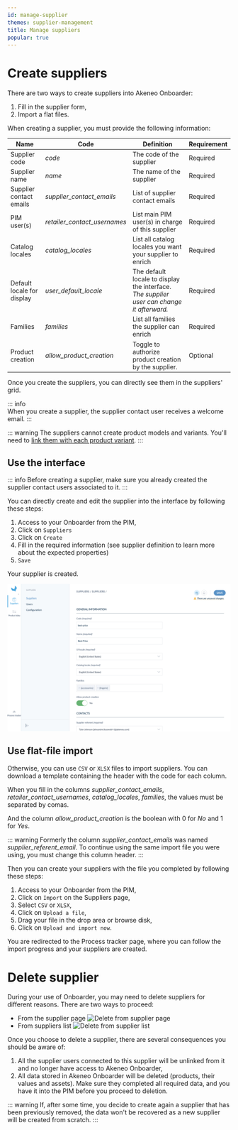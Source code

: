 ```yaml
---
id: manage-supplier
themes: supplier-management
title: Manage suppliers
popular: true
---
```

# Create suppliers

There are two ways to create suppliers into Akeneo Onboarder:
1. Fill in the supplier form,
1. Import a flat files.

When creating a supplier, you must provide the following information:


| Name | Code | Definition | Requirement |
|---|---|---|---|
| Supplier code | _code_ | The code of the supplier | Required |
| Supplier name | _name_ | The name of the supplier | Required |
| Supplier contact emails | _supplier_contact_emails_ | List of supplier contact emails | Required |
| PIM user(s) | _retailer_contact_usernames_ | List main PIM user(s) in charge of this supplier | Required |
| Catalog locales | _catalog_locales_ | List all catalog locales you want your supplier to enrich | Required |
| Default locale for display | _user_default_locale_ | The default locale to display the interface. _The supplier user can change it afterward._ | Required |
| Families | _families_ | List all families the supplier can enrich | Required |
| Product creation | _allow_product_creation_ | Toggle to authorize product creation by the supplier. | Optional |


Once you create the suppliers, you can directly see them in the suppliers' grid.

::: info  
When you create a supplier, the supplier contact user receives a welcome email.
:::

::: warning
The suppliers cannot create product models and variants. You'll need to [link them with each product variant](/onboarder/articles/define-product-supplier.html).
:::

## Use the interface

::: info
Before creating a supplier, make sure you already created the supplier contact users associated to it.
:::

You can directly create and edit the supplier into the interface by following these steps:
1. Access to your Onboarder from the PIM,
1. Click on `Suppliers`
1. Click on `Create`
1. Fill in the required information (see supplier definition to learn more about the expected properties)
1. `Save`

Your supplier is created.

![Create a supplier with the User Interface](../img/RETAILER_Suppliers_Suppliers_CreateASupplier.png)


## Use flat-file import

Otherwise, you can use `CSV` or `XLSX` files to import suppliers.
You can download a template containing the header with the code for each column.

When you fill in the columns _supplier_contact_emails_, _retailer_contact_usernames_, _catalog_locales_, _families_, the values must be separated by comas.

And the column _allow_product_creation_ is the boolean with 0 for _No_ and 1 for _Yes_.

::: warning
Formerly the column _supplier_contact_emails_ was named _supplier_referent_email_. To continue using the same import file you were using, you must change this column header.
:::

Then you can create your suppliers with the file you completed by following these steps:
1. Access to your Onboarder from the PIM,
1. Click on `Import` on the Suppliers page,
1. Select `CSV` or `XLSX`,
1. Click on `Upload a file`,
1. Drag your file in the drop area or browse disk,
1. Click on `Upload and import now`.

You are redirected to the Process tracker page, where you can follow the import progress and your suppliers are created.


# Delete supplier
During your use of Onboarder, you may need to delete suppliers for different reasons. There are two ways to proceed:
- From the supplier page
![Delete from supplier page](../img/NAME_IT.png)
- From suppliers list
![Delete from supplier list](../img/NAME_IT.png)

Once you choose to delete a supplier, there are several consequences you should be aware of:
1. All the supplier users connected to this supplier will be unlinked from it and no longer have access to Akeneo Onboarder,
1. All data stored in Akeneo Onboarder will be deleted (products, their values and assets). Make sure they completed all required data, and you have it into the PIM before you proceed to deletion.

::: warning
If, after some time, you decide to create again a supplier that has been previously removed, the data won't be recovered as a new supplier will be created from scratch.
:::
